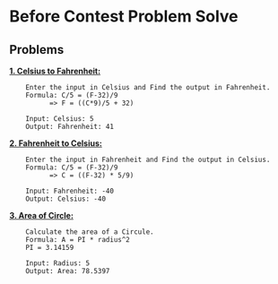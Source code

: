 # Before Contest Problem Solve


## Problems
[**1. Celsius to Fahrenheit:**](https://github.com/MuzakkirHossainMinhaz/before-contest-problem-solve/blob/main/1.%20Celsius%20to%20Fahrenheit.cpp)
```
    Enter the input in Celsius and Find the output in Fahrenheit.
    Formula: C/5 = (F-32)/9
          => F = ((C*9)/5 + 32)

    Input: Celsius: 5
    Output: Fahrenheit: 41
```
[**2. Fahrenheit to Celsius:**](https://github.com/MuzakkirHossainMinhaz/before-contest-problem-solve/blob/main/2.%20Fahrenheit%20to%20Celsius.cpp)
```
    Enter the input in Fahrenheit and Find the output in Celsius.
    Formula: C/5 = (F-32)/9
          => C = ((F-32) * 5/9)

    Input: Fahrenheit: -40
    Output: Celsius: -40
```
[**3. Area of Circle:**](https://github.com/MuzakkirHossainMinhaz/before-contest-problem-solve/blob/main/3.%20Area%20of%20Circle.cpp)
```
    Calculate the area of a Circule.
    Formula: A = PI * radius^2
    PI = 3.14159

    Input: Radius: 5
    Output: Area: 78.5397
```
